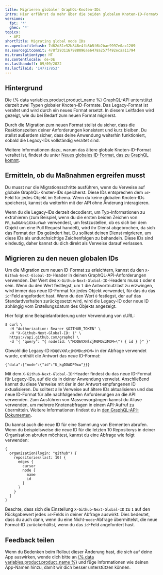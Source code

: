 ```yaml
---
title: Migrieren globaler GraphQL-Knoten-IDs
intro: Hier erfährst du mehr über die beiden globalen Knoten-ID-Formate und wie sie vom Legacyformat zum neuen Format migriert werden.
versions:
  fpt: '*'
  ghec: '*'
topics:
  - API
shortTitle: Migrating global node IDs
ms.openlocfilehash: 7d62d81e52b848e4fb8b5f6b2bae9997e0ac1209
ms.sourcegitcommit: 478f2931167988096ae6478a257f492ecaa11794
ms.translationtype: HT
ms.contentlocale: de-DE
ms.lasthandoff: 09/09/2022
ms.locfileid: '147717853'
---
```

## Hintergrund

Die {% data variables.product.product_name %} GraphQL-API unterstützt derzeit zwei Typen globaler Knoten-ID-Formate. Das Legacy-Format ist veraltet und wird durch ein neues Format ersetzt.  In diesem Leitfaden wird gezeigt, wie du bei Bedarf zum neuen Format migrierst. 

Durch die Migration zum neuen Format stellst du sicher, dass die Reaktionszeiten deiner Anforderungen konsistent und kurz bleiben. Du stellst außerdem sicher, dass deine Anwendung weiterhin funktioniert, sobald die Legacy-IDs vollständig veraltet sind.

Weitere Informationen dazu, warum das ältere globale Knoten-ID-Format veraltet ist, findest du unter [Neues globales ID-Format, das zu GraphQL kommt](https://github.blog/2021-02-10-new-global-id-format-coming-to-graphql).

## Ermitteln, ob du Maßnahmen ergreifen musst

Du musst nur die Migrationsschritte ausführen, wenn du Verweise auf globale GraphQL-Knoten-IDs speicherst.  Diese IDs entsprechen dem `id`-Feld für jedes Objekt im Schema.  Wenn du keine globalen Knoten-IDs speicherst, kannst du weiterhin mit der API ohne Änderung interagieren.

Wenn du die Legacy-IDs derzeit decodierst, um Typ-Informationen zu extrahieren (zum Beispiel, wenn du die ersten beiden Zeichen von `PR_kwDOAHz1OX4uYAah` verwendest, um festzustellen, ob es sich bei dem Objekt um eine Pull Request handelt), wird ihr Dienst abgebrochen, da sich das Format der IDs geändert hat.  Du solltest deinen Dienst migrieren, um diese IDs als undurchsichtige Zeichenfolgen zu behandeln.  Diese IDs sind eindeutig, daher kannst du dich direkt als Verweise darauf verlassen.


## Migrieren zu den neuen globalen IDs

Um die Migration zum neuen ID-Format zu erleichtern, kannst du den `X-Github-Next-Global-ID`-Header in deinen GraphQL-API-Anforderungen verwenden. Der Wert des `X-Github-Next-Global-ID`-Headers muss `1` oder `0` sein.  Wenn du den Wert festlegst, um `1` die Antwortnutzlast zu erzwingen, wird immer das neue ID-Format für jedes Objekt verwendet, für das du das `id`-Feld angefordert hast.  Wenn du den Wert `0` festlegst, der auf das Standardverhalten zurückgesetzt wird, wird die Legacy-ID oder neue ID abhängig vom Erstellungsdatum des Objekts angezeigt. 

Hier folgt eine Beispielanforderung unter Verwendung von cURL:

```
$ curl \
  -H "Authorization: Bearer $GITHUB_TOKEN" \
  -H "X-Github-Next-Global-ID: 1" \
  https://api.github.com/graphql \
  -d '{ "query": "{ node(id: \"MDQ6VXNlcjM0MDczMDM=\") { id } }" }'
```

Obwohl die Legacy-ID `MDQ6VXNlcjM0MDczMDM=` in der Abfrage verwendet wurde, enthält die Antwort das neue ID-Format:
```
{"data":{"node":{"id":"U_kgDOADP9xw"}}}
```
Mit dem `X-Github-Next-Global-ID`-Header findest du das neue ID-Format für Legacy-IDs, auf die du in deiner Anwendung verweist. Anschließend kannst du diese Verweise mit der in der Antwort empfangenen ID aktualisieren. Du solltest alle Verweise auf ältere IDs aktualisieren und das neue ID-Format für alle nachfolgenden Anforderungen an die API verwenden. Zum Ausführen von Massenvorgängen kannst du Aliase verwenden, um mehrere Knotenabfragen in einem API-Aufruf zu übermitteln. Weitere Informationen findest du in [den GraphQL-API-Dokumenten](https://graphql.org/learn/queries/#aliases).

Du kannst auch die neue ID für eine Sammlung von Elementen abrufen. Wenn du beispielsweise die neue ID für die letzten 10 Repositorys in deiner Organisation abrufen möchtest, kannst du eine Abfrage wie folgt verwenden:
```
{
  organization(login: "github") {
    repositories(last: 10) {
      edges {
        cursor
        node {
          name
          id
        }
      }
    }
  }
}
```

Beachte, dass sich die Einstellung `X-Github-Next-Global-ID` zu `1` auf den Rückgabewert jedes `id`-Felds in deiner Abfrage auswirkt.  Dies bedeutet, dass du auch dann, wenn du eine Nicht-`node`-Abfrage übermittelst, die neue Format-ID zurückerhältst, wenn du das `id`-Feld angefordert hast.

## Feedback teilen

Wenn du Bedenken beim Rollout dieser Änderung hast, die sich auf deine App auswirken, wende dich bitte an [{% data variables.product.product_name %}](https://support.github.com/contact) und füge Informationen wie deinen App-Namen hinzu, damit wir dich besser unterstützen können.
